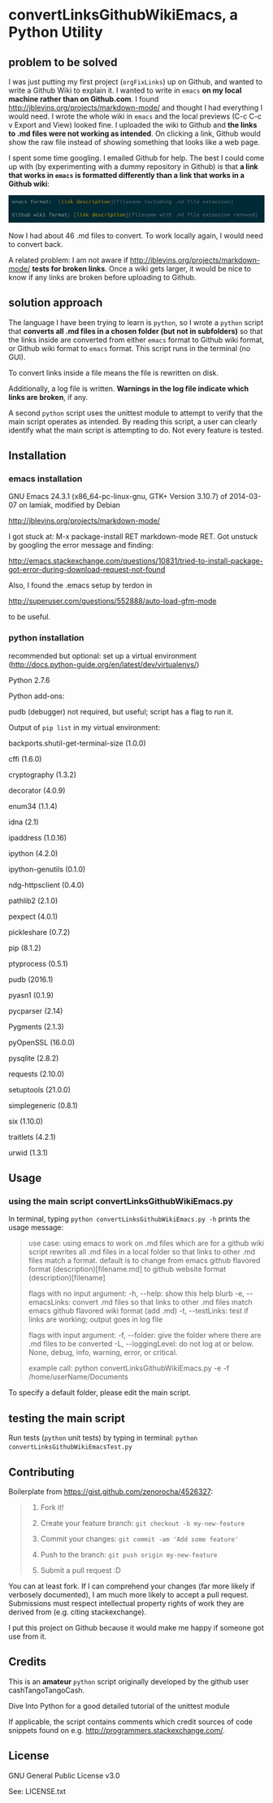 # convertLinksGithubWikiEmacs, a Python Utility

## problem to be solved

I was just putting my first project (`orgFixLinks`) up on Github, and wanted to
write a Github Wiki to explain it.  I wanted to write in `emacs` **on my local
machine rather than on Github.com**.  I
found <http://jblevins.org/projects/markdown-mode/> and thought I had everything
I would need.  I wrote the whole wiki in `emacs` and the local previews (C-c C-c v
Export and View) looked fine.  I uploaded the wiki to Github and **the links to
.md files were not working as intended**.  On clicking a link, Github would show
the raw file instead of showing something that looks like a web page.

I spent some time googling.  I emailed Github for help.  The best I could come
up with (by experimenting with a dummy repository in Github) is that **a link that
works in `emacs` is formatted differently than a link that works in a Github wiki**:

![Fig 1: link format in emacs vs on Github wiki](2016-10-30_11-56-07EmacsVsGithubFormatForLinks.jpg)

Now I had about 46 .md files to convert.  To work locally again, I would need to
convert back.

A related problem: I am not aware
if <http://jblevins.org/projects/markdown-mode/> **tests for broken links**.
Once a wiki gets larger, it would be nice to know if any links are broken before
uploading to Github.

## solution approach

The language I have been trying to learn is `python`, so I wrote a `python`
script that **converts all .md files in a chosen folder (but not in
subfolders)** so that the links inside are converted from either `emacs` format
to Github wiki format, or Github wiki format to `emacs` format.  This script
runs in the terminal (no GUI).

To convert links inside a file means the file is rewritten on disk.

Additionally, a log file is written.  **Warnings in the log file indicate which
links are broken**, if any.

A second `python` script uses the unittest module to attempt to verify that the
main script operates as intended.  By reading this script, a user can clearly
identify what the main script is attempting to do.  Not every feature is tested.

## Installation

### emacs installation

GNU Emacs 24.3.1 (x86_64-pc-linux-gnu, GTK+ Version 3.10.7)
 of 2014-03-07 on lamiak, modified by Debian

<http://jblevins.org/projects/markdown-mode/>

I got stuck at: M-x package-install RET markdown-mode RET.  Got unstuck by
googling the error message and finding: 

<http://emacs.stackexchange.com/questions/10831/tried-to-install-package-got-error-during-download-request-not-found>

Also, I found the .emacs setup by terdon in

<http://superuser.com/questions/552888/auto-load-gfm-mode>

to be useful.

### python installation
recommended but optional: set up a virtual environment (<http://docs.python-guide.org/en/latest/dev/virtualenvs/>)


Python 2.7.6


Python add-ons:

pudb (debugger)  not required, but useful; script has a flag to run it.

Output of `pip list` in my virtual environment:

backports.shutil-get-terminal-size (1.0.0)

cffi (1.6.0)

cryptography (1.3.2)

decorator (4.0.9)

enum34 (1.1.4)

idna (2.1)

ipaddress (1.0.16)

ipython (4.2.0)

ipython-genutils (0.1.0)

ndg-httpsclient (0.4.0)

pathlib2 (2.1.0)

pexpect (4.0.1)

pickleshare (0.7.2)

pip (8.1.2)

ptyprocess (0.5.1)

pudb (2016.1)

pyasn1 (0.1.9)

pycparser (2.14)

Pygments (2.1.3)

pyOpenSSL (16.0.0)

pysqlite (2.8.2)

requests (2.10.0)

setuptools (21.0.0)

simplegeneric (0.8.1)

six (1.10.0)

traitlets (4.2.1)

urwid (1.3.1)

## Usage

### using the main script convertLinksGithubWikiEmacs.py

In terminal, typing `python convertLinksGithubWikiEmacs.py -h` prints the usage message:

> use case: using emacs to work on .md files which are for a github wiki
> script rewrites all .md files in a local folder so that links to other .md files match a format.
> default is to change from emacs github flavored format (description)[filename.md] to github website format (description)[filename]
> 
> flags with no input argument:
> -h, --help: show this help blurb
> -e, --emacsLinks: convert .md files so that links to other .md files match emacs github flavored wiki format (add .md)
> -t, --testLinks: test if links are working; output goes in log file
> 
> flags with input argument:
> -f, --folder:  give the folder where there are .md files to be converted
> -L, --loggingLevel: do not log at or below.  None, debug, info, warning, error, or critical.
> 
> example call:
> python convertLinksGithubWikiEmacs.py -e -f /home/userName/Documents

To specify a default folder, please edit the main script.

## testing the main script

Run tests (`python` unit tests) by typing in terminal:
`python convertLinksGithubWikiEmacsTest.py`

## Contributing

Boilerplate from <https://gist.github.com/zenorocha/4526327>:

> 1. Fork it!
> 
> 2. Create your feature branch: `git checkout -b my-new-feature`
> 
> 3. Commit your changes: `git commit -am 'Add some feature'`
> 
> 4. Push to the branch: `git push origin my-new-feature`
> 
> 5. Submit a pull request :D

You can at least fork.  If I can comprehend your changes (far more likely
if verbosely documented), I am much more likely to accept a pull request.
Submissions must respect intellectual property rights of work they are
derived from (e.g. citing stackexchange).

I put this project on Github because it would make me happy if someone got use
from it.

## Credits

This is an **amateur** `python` script originally developed by the github user
cashTangoTangoCash.

Dive Into Python for a good detailed tutorial of the unittest module

If applicable, the script contains comments which credit sources of code
snippets found on e.g. <http://programmers.stackexchange.com/>.

## License

GNU General Public License v3.0

See: LICENSE.txt

